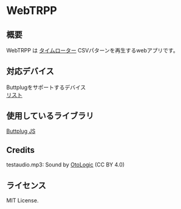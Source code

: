 # WebTRPP
## 概要
WebTRPP は [タイムローター](http://trance-innovation.com/lp_time/) CSVパターンを再生するwebアプリです。

## 対応デバイス
Buttplugをサポートするデバイス  
[リスト](https://iostindex.com/?filter0ButtplugSupport=7)

## 使用しているライブラリ
[Buttplug JS](https://github.com/buttplugio/buttplug-js)

## Credits
testaudio.mp3: Sound by [OtoLogic](https://otologic.jp) (CC BY 4.0)

## ライセンス
MIT License.
